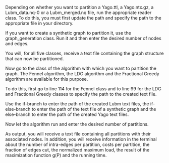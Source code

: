 Depending on whether you want to partition a Yago.ttl, a Yago.ntx.gz, a Lubm_data.nq-0 or a Lubm_merged.nq file, run the
appropriate reader class. To do this, you must first update the path and specify the path to the appropriate file in
your directory. 

If you want to create a synthetic graph to partition it, use the graph_generation class. Run it and then enter the
desired number of nodes and edges.

You will, for all five classes, receive a text file containing the graph structure that can now be partitioned.

Now go to the class of the algorithm with which you want to partition the graph. The Fennel algorithm, the LDG algorithm
and the Fractional Greedy algorithm are available for this purpose.

To do this, first go to line 114 for the Fennel class and to line 99 for the LDG and Fractional Greedy classes to
specify the path to the created text file.

Use the if-branch to enter the path of the created Lubm text files, the if-else-branch to enter the path of the
text file of a synthetic graph and the else-branch to enter the path of the created Yago text files.

Now let the algorithm run and enter the desired number of partitions.

As output, you will receive a text file containing all partitions with their associated nodes. In addition, you will
receive information in the terminal about the number of intra-edges per partition, costs per partition,
the fraction of edges cut, the normalized maximum load, the result of the maximization function g(P)
and the running time.